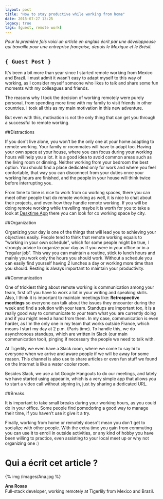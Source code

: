 ```yaml
---
layout: post
title: "How to stay productive while working from home"
date: 2015-07-27 13:25
legacy: true
tags: [guest, remote work]
---
```


*Pour la première fois voici un article en anglais écrit par une développeuse qui
travaille pour une entreprise française, depuis le Mexique et le Brésil.*

## `{ Guest Post }`

It's been a bit more than year since I started remote working from Mexico and Brazil. I must admit it wasn't easy to adapt myself to this way of working, as I consider myself someone who likes to talk and share some fun moments with my colleagues and friends.

<!-- more -->

The reasons why I took the decision of working remotely were purely personal, from spending more time with my family to visit friends in other countries. I took all this as my main motivation in this new adventure. 

But even with this, motivation is not the only thing that can get you through a successful to remote working.

##Distractions

If you don't live alone, you won't be the only one at your home adapting to remote working. Your family or roommates will have to adapt too.
Having your own space at your house, where you can focus during your working hours will help you a lot. It is a good idea to avoid common areas such as the living room or dinning. Neither working from your bedroom the best option. 
You should find a place dedicated only for work and where you feel confortable, that way you can disconnect from your duties once your working hours are finished, and the people in your house will think twice before interrupting you.

From time to time is nice to work from co working spaces, there you can meet other people that do remote working as well, it is nice to chat about their projects, and even how they handle remote working. If you will be doing remote working while travelling maybe it is worth for you to take a look at  [Desktime App](https://www.desktimeapp.com/) there you can look for co working space by city.

##Organization

Organizing your day is one of the things that will lead you to achieving your objectives easily. 
People tend to think that remote working equals to "working in your own schedule", which for some people might be true, I strongly advice to organize your day as if you were in your office or in a "regular job". This way you can maintain a routine, stick to lunch hours and mainly you work only the hours you should work. Without a schedule you can easily find yourself having 2 lunches a day or working more time than you should. Resting is always important to maintain your productivity.

##Communication

One of trickiest thing about remote working is communication among your team, first off you have to work a lot in your writing and speaking skills. 
Also, I think it is important to maintain meetings like: __Retrospective meetings__ so everyone can talk about the issues they encounter during the week and find a solution with your team.
Standups are important too, it is a really good way to communicate to your team what you are currently doing and if you might need a hand from them. 
In my case, communication is even harder, as I'm the only one in my team that works outside France, which means I start my day at 2 p.m. (Paris time). To handle this, we do asynchronous standups, which are written in Slack (our main communication tool), pinging if necessary the people we need to talk with. 

At Tigerlily we even have a Slack room, where we come to say hi to everyone when we arrive and aware people if we will be away for some reason. This channel is also use to share articles or even fun stuff we found on the Internet is like a water cooler room.

Besides Slack, we use a lot Google Hangouts to do our meetings, and lately we have started using appear.in, which is a very simple app that allows you to start a video call without signing in, just by sharing a dedicated URL.

##Breaks

It is important to take small breaks during your working hours, as you could do in your office. Some people find pomodoring a good way to manage their time, if you haven't use it give it a try.

Finally, working from home or remotely doesn't mean you don't get to socialize with other people. With the extra time you gain from commuting you can use it to enroll in outside activities, or any kind of hobby you have been willing to practice, even assisting to your local meet up or why not organizing one :) 

# Qui a écrit cet article ?

{% img /images/Ana.jpg %}

**Ana Rosas**  
Full-stack developer, working remotely at Tigerlily from Mexico and Brazil.
